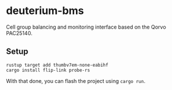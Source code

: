 # deuterium-bms

Cell group balancing and monitoring interface based on the Qorvo PAC25140.

## Setup

```shell
rustup target add thumbv7em-none-eabihf
cargo install flip-link probe-rs
```

With that done, you can flash the project using `cargo run`.

